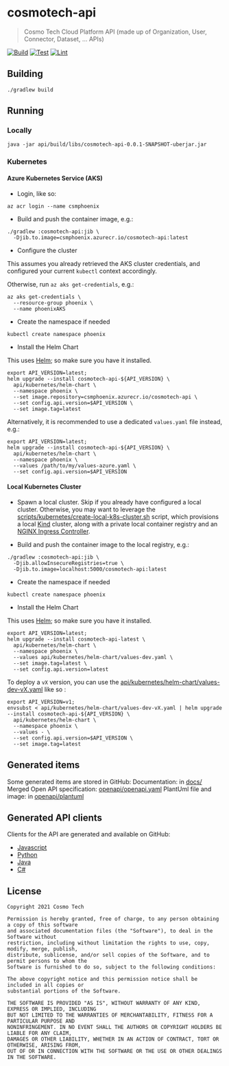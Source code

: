 # cosmotech-api

> Cosmo Tech Cloud Platform API (made up of Organization, User, Connector, Dataset, ... APIs)

[![Build](https://github.com/Cosmo-Tech/cosmotech-api/actions/workflows/build.yml/badge.svg)](https://github.com/Cosmo-Tech/cosmotech-api/actions/workflows/build.yml)
[![Test](https://github.com/Cosmo-Tech/cosmotech-api/actions/workflows/test.yml/badge.svg)](https://github.com/Cosmo-Tech/cosmotech-api/actions/workflows/test.yml)
[![Lint](https://github.com/Cosmo-Tech/cosmotech-api/actions/workflows/lint.yml/badge.svg)](https://github.com/Cosmo-Tech/cosmotech-api/actions/workflows/lint.yml)

## Building

```shell
./gradlew build
```

## Running

### Locally

```shell
java -jar api/build/libs/cosmotech-api-0.0.1-SNAPSHOT-uberjar.jar
```

### Kubernetes

#### Azure Kubernetes Service (AKS)

* Login, like so:

```shell
az acr login --name csmphoenix
```

* Build and push the container image, e.g.:

```shell
./gradlew :cosmotech-api:jib \
  -Djib.to.image=csmphoenix.azurecr.io/cosmotech-api:latest
```

* Configure the cluster

This assumes you already retrieved the AKS cluster credentials, and configured your
current `kubectl` context accordingly.

Otherwise, run `az aks get-credentials`, e.g.:

```shell
az aks get-credentials \
  --resource-group phoenix \
  --name phoenixAKS
```

* Create the namespace if needed

```shell
kubectl create namespace phoenix
```

* Install the Helm Chart

This uses [Helm](https://helm.sh/); so make sure you have it installed.

```shell
export API_VERSION=latest;
helm upgrade --install cosmotech-api-${API_VERSION} \
  api/kubernetes/helm-chart \
  --namespace phoenix \
  --set image.repository=csmphoenix.azurecr.io/cosmotech-api \
  --set config.api.version=$API_VERSION \
  --set image.tag=latest
```

Alternatively, it is recommended to use a dedicated `values.yaml` file instead, e.g.:

```shell
export API_VERSION=latest;
helm upgrade --install cosmotech-api-${API_VERSION} \
  api/kubernetes/helm-chart \
  --namespace phoenix \
  --values /path/to/my/values-azure.yaml \
  --set config.api.version=$API_VERSION
```

#### Local Kubernetes Cluster

* Spawn a local cluster. Skip if you already have configured a local cluster.
Otherwise, you may want to leverage the [scripts/kubernetes/create-local-k8s-cluster.sh](scripts/kubernetes/create-local-k8s-cluster.sh) script,
  which provisions a local [Kind](https://kind.sigs.k8s.io/) cluster, along with a private local container 
registry and an [NGINX Ingress Controller](https://kubernetes.github.io/ingress-nginx/).
  
* Build and push the container image to the local registry, e.g.:

```shell
./gradlew :cosmotech-api:jib \
  -Djib.allowInsecureRegistries=true \
  -Djib.to.image=localhost:5000/cosmotech-api:latest
```

* Create the namespace if needed

```shell
kubectl create namespace phoenix
```

* Install the Helm Chart

This uses [Helm](https://helm.sh/); so make sure you have it installed.

```shell
export API_VERSION=latest;
helm upgrade --install cosmotech-api-latest \
  api/kubernetes/helm-chart \
  --namespace phoenix \
  --values api/kubernetes/helm-chart/values-dev.yaml \
  --set image.tag=latest \
  --set config.api.version=latest
```

To deploy a `vX` version, you can use the [api/kubernetes/helm-chart/values-dev-vX.yaml](api/kubernetes/helm-chart/values-dev-vX.yaml) like so :

```shell
export API_VERSION=v1;
envsubst < api/kubernetes/helm-chart/values-dev-vX.yaml | helm upgrade --install cosmotech-api-${API_VERSION} \
  api/kubernetes/helm-chart \
  --namespace phoenix \
  --values - \
  --set config.api.version=$API_VERSION \
  --set image.tag=latest
```

## Generated items
Some generated items are stored in GitHub:
Documentation: in [docs/](docs/)
Merged Open API specification:  [openapi/openapi.yaml](openapi/openapi.yaml)
PlantUml file and image: in [openapi/plantuml](openapi/plantuml)

## Generated API clients
Clients for the API are generated and available on GitHub:
* [Javascript](https://github.com/Cosmo-Tech/cosmotech-api-javascript-client)
* [Python](https://github.com/Cosmo-Tech/cosmotech-api-python-client)
* [Java](https://github.com/Cosmo-Tech/cosmotech-api-java-client)
* [C#](https://github.com/Cosmo-Tech/cosmotech-api-csharp-client)

## License

    Copyright 2021 Cosmo Tech
    
    Permission is hereby granted, free of charge, to any person obtaining a copy of this software 
    and associated documentation files (the "Software"), to deal in the Software without 
    restriction, including without limitation the rights to use, copy, modify, merge, publish, 
    distribute, sublicense, and/or sell copies of the Software, and to permit persons to whom the 
    Software is furnished to do so, subject to the following conditions:
    
    The above copyright notice and this permission notice shall be included in all copies or 
    substantial portions of the Software.
    
    THE SOFTWARE IS PROVIDED "AS IS", WITHOUT WARRANTY OF ANY KIND, EXPRESS OR IMPLIED, INCLUDING 
    BUT NOT LIMITED TO THE WARRANTIES OF MERCHANTABILITY, FITNESS FOR A PARTICULAR PURPOSE AND 
    NONINFRINGEMENT. IN NO EVENT SHALL THE AUTHORS OR COPYRIGHT HOLDERS BE LIABLE FOR ANY CLAIM, 
    DAMAGES OR OTHER LIABILITY, WHETHER IN AN ACTION OF CONTRACT, TORT OR OTHERWISE, ARISING FROM, 
    OUT OF OR IN CONNECTION WITH THE SOFTWARE OR THE USE OR OTHER DEALINGS IN THE SOFTWARE.
